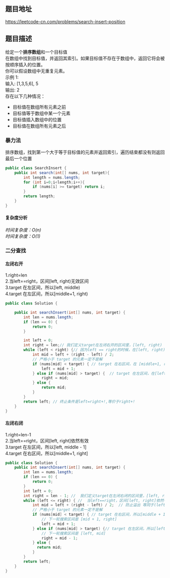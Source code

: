 ## 题目地址
https://leetcode-cn.com/problems/search-insert-position
## 题目描述
给定一个**排序数组**和一个目标值  
在数组中找到目标值，并返回其索引。如果目标值不存在于数组中，返回它将会被按顺序插入的位置。  
你可以假设数组中无重复元素。  
示例 1:  
输入: [1,3,5,6], 5  
输出: 2   
存在以下几种情况：  
* 目标值在数组所有元素之前  
* 目标值等于数组中某一个元素  
* 目标值插入数组中的位置  
* 目标值在数组所有元素之后  

### 暴力法
排序数组，找到第一个大于等于目标值的元素并返回索引，遍历结束都没有则返回最后一个位置
```java
public class SearchInsert {
    public int search(int[] nums, int target){
        int length = nums.length;
        for (int i=0;i<length;i++){
            if (nums[i] >= target) return i;
        }
        return length;
    }
}
```
#### 复杂度分析
*时间复杂度：O(n)  
时间复杂度：O(1)*

### 二分查找
#### 左闭右开
1.right=len  
2.当left==right，区间[left, right)无效区间  
3.target 在左区间，所以[left, middle)  
4.target 在左区间，所以[middle+1, right)  
```java
public class Solution {

    public int searchInsert(int[] nums, int target) {
        int len = nums.length;
        if (len == 0) {
            return 0;
        }

        int left = 0;
        int right = len;// 我们定义target在左闭右开的区间里，[left, right)  target
        while (left < right) {// 因为left == right的时候，在[left, right)是无效的空间
            int mid = left + (right - left) / 2;
            // 严格小于 target 的元素一定不是解
            if (nums[mid] < target) { // target 在右区间，在 [middle+1, right)中
                left = mid + 1;
            } else if (nums[mid] > target) {  // target 在左区间，在[left, middle)中
                right = mid;
            } else {
                return mid;
            }
        }
        return left; // 终止条件是left=right+!,等价于right+!
    }
}
``` 
#### 左闭右闭
1.right=len-1  
2.当left==right，区间[left, right]依然有效  
3.target 在左区间，所以[left, middle - 1]  
4.target 在右区间，所以[middle+1, right]  
```java
public class Solution {
    public int searchInsert(int[] nums, int target) {
        int len = nums.length;
        if (len == 0) {
            return 0;
        }
        int left = 0;
        int right = len - 1; //  我们定义target在左闭右闭的区间里，[left, right] 
        while (left <= right) { //  当left==right，区间[left, right]依然有效
            int mid = left + (right - left) / 2;  // 防止溢出 等同于(left + right)/2
            // 严格小于 target 的元素一定不是解
            if (nums[mid] < target) { // target 在右区间，所以[middle + 1, right]
                // 下一轮搜索区间是 [mid + 1, right]
                left = mid + 1;
            } else if (nums[mid] > target) {// target 在左区间，所以[left, middle - 1]
                // 下一轮搜索区间是 [left, mid]
                right = mid - 1;
            } else {
              return mid;
            }
        }
        return left;
    }
}
```